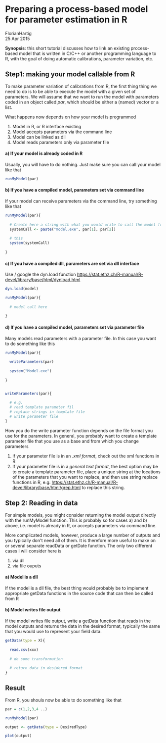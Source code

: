 # Preparing a process-based model for parameter estimation in R
FlorianHartig  
25 Apr 2015  

**Synopsis**: this short tutorial discusses how to link an existing process-based model that is written in C/C++ or another programming language to R, with the goal of doing automatic calibrations, parameter variation, etc.


## Step1: making your model callable from R

To make parameter variation of calibrations from R, the first thing thing we need to do is to be able to execute the model with a given set of parameters. We will assume that we want to run the model with parameters coded in an object called *par*, which should be either a (named) vector or a list. 

What happens now depends on how your model is programmed

1. Model in R, or R interface existing 
2. Model accepts parameters via the command line
3. Model can be linked as dll
4. Model reads parameters only via parameter file

#### a) If your model is already coded in R

Usually, you will have to do nothing. Just make sure you can call your model like that


```r
runMyModel(par)
```

#### b) If you have a compiled model, parameters set via command line 

If your model can receive parameters via the command line, try something like that 


```r
runMyModel(par){
  
  # Create here a string with what you would write to call the model from the command line
  systemCall <- paste("model.exe", par[1], par[2])
  
  # this 
  system(systemCall)
  
}
```

#### c) If you have a compiled dll, parameters are set via dll interface 


Use / google the dyn.load function https://stat.ethz.ch/R-manual/R-devel/library/base/html/dynload.html


```r
dyn.load(model)

runMyModel(par){
  
  # model call here 
  
}
```

#### d) If you have a compiled model, parameters set via parameter file

Many models read parameters with a parameter file. In this case you want to do something like this


```r
runMyModel(par){
  
  writeParameters(par)
  
  system("Model.exe")
  
}


writeParameters(par){
  
  # e.g.
  # read template parameter fil
  # replace strings in template file
  # write parameter file 
}
```

How you do the write parameter function depends on the file format you use for the parameters. In general, you probably want to create a template parameter file that you use as a base and from which you change parameters 

1. If your parameter file is in an *.xml format*, check out the xml functions in R
2. If your parameter file is in a *general text format*, the best option may be to create a template parameter file, place a unique string at the locations of the parameters that you want to replace, and then use string replace functions in R, e.g. https://stat.ethz.ch/R-manual/R-devel/library/base/html/grep.html to replace this string. 


## Step 2: Reading in data 


For simple models, you might consider returning the model output directly with the runMyModel function. This is probably so for cases a) and b) above, i.e. model is already in R, or accepts parameters via command line. 

More complicated models, however, produce a large number of outputs and you typically don't need all of them. It is therefore more useful to make on or several separate readData or getDate function. The only two different cases I will consider here is 

1. via dll
2. via file ouputs 

#### a) Model is a dll

If the model is a dll file, the best thing would probably be to implement appropriate getData functions in the source code that can then be called from R

#### b) Model writes file output

If the model writes file output, write a getData function that reads in the model outputs and returns the data in the desired format, typically the same that you would use to represent your field data. 



```r
getData(type = X){
  
  read.csv(xxx)
  
  # do some transformation 
  
  # return data in desidered format   
}
```

## Result

From R, you shouls now be able to do something like that




```r
par = c(1,2,3,4 ..)

runMyModel(par)

output <- getData(type = DesiredType)

plot(output)
```




